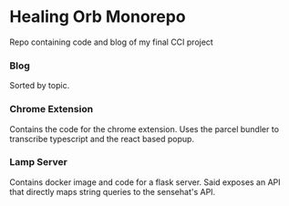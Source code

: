 # Healing Orb Monorepo
Repo containing code and blog of my final CCI project

### Blog
Sorted by topic.

### Chrome Extension
Contains the code for the chrome extension. Uses the parcel bundler to transcribe typescript and the react based popup.

### Lamp Server
Contains docker image and code for a flask server. Said exposes an API that directly maps string queries to the sensehat's API.
